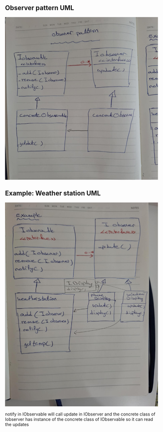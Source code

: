 ## Observer pattern UML
![UML Diagram](images/ObserverPatternUML.png)

## Example: Weather station UML
![Weather station UML](images/WeatherStation_ObserverPatternUML.png)


notify in IObservable will call update in IObserver
and the concrete class of Iobserver has instance of the concrete class of IObservable so it can read the updates
